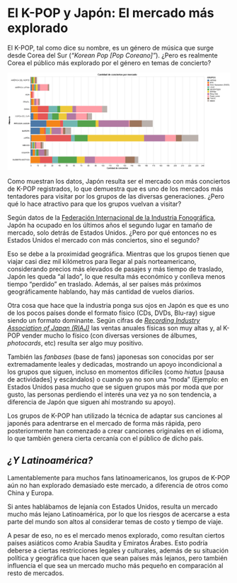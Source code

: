 # __El K-POP y Japón: El mercado más explorado__ 

El K-POP, tal como dice su nombre, es un género de música que surge desde Corea del Sur (*“Korean Pop [Pop Coreano]”*). ¿Pero es realmente Corea el público más explorado por el género en temas de concierto? 

![alt text](vis_01.jpg.jpg)

Como muestran los datos, Japón resulta ser el mercado con más conciertos de K-POP registrados, lo que demuestra que es uno de los mercados más tentadores para visitar por los grupos de las diversas generaciones. ¿Pero qué lo hace atractivo para que los grupos vuelvan a visitar? 

Según datos de la [Federación Internacional de la Industria Fonográfica](https://www.ifpi.org), Japón ha ocupado en los últimos años el segundo lugar en tamaño de mercado, solo detrás de Estados Unidos. ¿Pero por qué entonces no es Estados Unidos el mercado con más conciertos, sino el segundo? 

Eso se debe a la proximidad geográfica. Mientras que los grupos tienen que viajar casi diez mil kilómetros para llegar al país norteamericano, considerando precios más elevados de pasajes y más tiempo de traslado, Japón les queda “al lado”, lo que resulta más económico y conlleva menos tiempo “perdido” en traslado. Además, al ser países más próximos geográficamente hablando, hay más cantidad de vuelos diarios. 

Otra cosa que hace que la industria ponga sus ojos en Japón es que es uno de los pocos países donde el formato físico (CDs, DVDs, Blu-ray) sigue siendo un formato dominante. Según cifras de [*Recording Industry Association of Japan (RIAJ)*](https://www.riaj.or.jp/f/e/leg/faq/) las ventas anuales físicas son muy altas y, al K-POP vender mucho lo físico (con diversas versiones de álbumes, *photocards*, etc) resulta ser algo muy positivo. 

También las *fanbases* (base de fans) japonesas son conocidas por ser extremadamente leales y dedicadas, mostrando un apoyo incondicional a los grupos que siguen, incluso en momentos difíciles (como *hiatus* [pausa de actividades] y escándalos) o cuando ya no son una “moda” (Ejemplo: en Estados Unidos pasa mucho que se siguen grupos más por moda que por gusto, las personas perdiendo el interés una vez ya no son tendencia, a diferencia de Japón que siguen ahí mostrando su apoyo). 

Los grupos de K-POP han utilizado la técnica de adaptar sus canciones al japonés para adentrarse en el mercado de forma más rápida, pero posteriormente han comenzado a crear canciones originales en el idioma, lo que también genera cierta cercanía con el público de dicho país. 

## *__¿Y Latinoamérica?__* 

Lamentablemente para muchos fans latinoamericanos, los grupos de K-POP aún no han explorado demasiado este mercado, a diferencia de otros como China y Europa.  

Si antes hablábamos de lejanía con Estados Unidos, resulta un mercado mucho más lejano Latinoamérica, por lo que los riesgos de acercarse a esta parte del mundo son altos al considerar temas de costo y tiempo de viaje. 

A pesar de eso, no es el mercado menos explorado, como resultan ciertos países asiáticos como Arabia Saudita y Emiratos Árabes. Esto podría deberse a ciertas restricciones legales y culturales, además de su situación política y geográfica que hacen que sean países más lejanos, pero también influencia el que sea un mercado mucho más pequeño en comparación al resto de mercados. 

 
